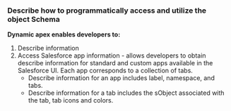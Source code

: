### Describe how to programmatically access and utilize the object Schema

**Dynamic apex enables developers to:**
1. Describe information
2. Access Salesforce app information - allows developers to obtain describe information for standard and custom apps available in the Salesforce UI. Each app corresponds to a collection of tabs. 
     + Describe information for an app includes label, namespace, and tabs. 
     + Describe information for a tab includes the sObject associated with the tab, tab icons and colors.
